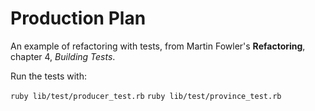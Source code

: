 # Production Plan

An example of refactoring with tests, from Martin Fowler's __Refactoring__,
chapter 4, _Building Tests_.

Run the tests with:

`ruby lib/test/producer_test.rb`
`ruby lib/test/province_test.rb`

